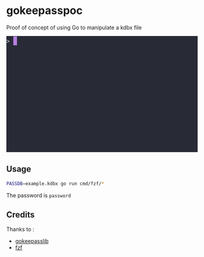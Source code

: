 # gokeepasspoc

Proof of concept of using Go to manipulate a kdbx file

![Example](./example.gif)

## Usage

```bash
PASSDB=example.kdbx go run cmd/fzf/*
```

The password is `password`

## Credits

Thanks to :
- [gokeepasslib](https://github.com/tobischo/gokeepasslib)
- [fzf](https://github.com/junegunn/fzf)
